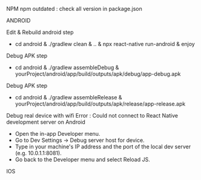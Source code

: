 NPM
  npm outdated  : check all version in package.json

ANDROID

Edit & Rebuild android
step
 - cd android & ./gradlew clean & .. & npx react-native run-android & enjoy

Debug APK
step
 - cd android & ./gradlew assembleDebug & yourProject/android/app/build/outputs/apk/debug/app-debug.apk

 Debug APK
step
 - cd android & ./gradlew assembleRelease & yourProject/android/app/build/outputs/apk/release/app-release.apk

Debug real device with wifi
Error : Could not connect to React Native development server on Android
- Open the in-app Developer menu.
- Go to Dev Settings → Debug server host for device.
- Type in your machine's IP address and the port of the local dev server (e.g. 10.0.1.1:8081).
- Go back to the Developer menu and select Reload JS.


IOS